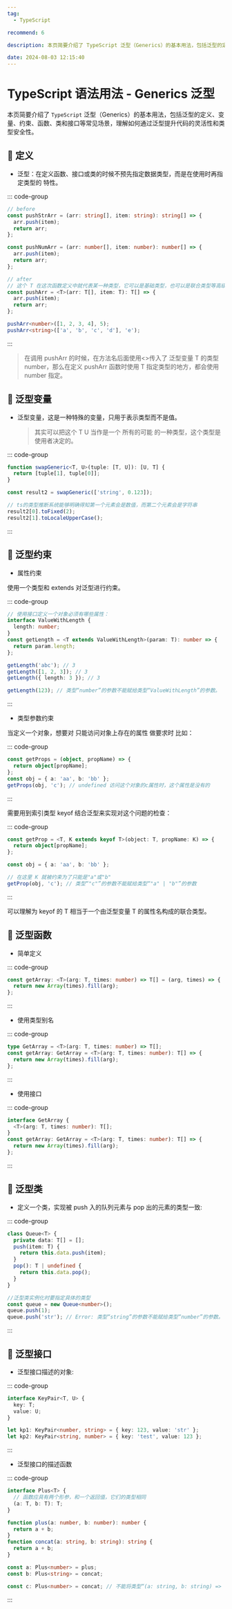 ```yaml
---
tag:
  - TypeScript

recommend: 6

description: 本页简要介绍了 TypeScript 泛型（Generics）的基本用法，包括泛型的定义、变量、约束、函数、类和接口等常见场景，理解如何通过泛型提升代码的灵活性和类型安全性。

date: 2024-08-03 12:15:40
---
```


# TypeScript 语法用法 - Generics 泛型

本页简要介绍了 `TypeScript` 泛型（Generics）的基本用法，包括泛型的定义、变量、约束、函数、类和接口等常见场景，理解如何通过泛型提升代码的灵活性和类型安全性。

## 🎐 定义

- 泛型：在定义函数、接口或类的时候不预先指定数据类型，而是在使用时再指定类型的 特性。

::: code-group

```ts
// before
const pushStrArr = (arr: string[], item: string): string[] => {
  arr.push(item);
  return arr;
};

const pushNumArr = (arr: number[], item: number): number[] => {
  arr.push(item);
  return arr;
};

// after
// 这个 T 在这次函数定义中就代表某一种类型，它可以是基础类型，也可以是联合类型等高级类型
const pushArr = <T>(arr: T[], item: T): T[] => {
  arr.push(item);
  return arr;
};

pushArr<number>([1, 2, 3, 4], 5);
pushArr<string>(['a', 'b', 'c', 'd'], 'e');
```

:::

> 在调用 pushArr 的时候，在方法名后面使用<>传入了 泛型变量 T 的类型 number，那么在定义 pushArr 函数时使用 T 指定类型的地方，都会使用 number 指定。

## 🎐 泛型变量

- 泛型变量，这是一种特殊的变量，只用于表示类型而不是值。
  > 其实可以把这个 T U 当作是一个 所有的可能 的一种类型，这个类型是使用者决定的。

::: code-group

```ts
function swapGeneric<T, U>(tuple: [T, U]): [U, T] {
  return [tuple[1], tuple[0]];
}

const result2 = swapGeneric(['string', 0.123]);

// ts的类型推断系统能够明确得知第一个元素会是数值，而第二个元素会是字符串
result2[0].toFixed(2);
result2[1].toLocaleUpperCase();
```

:::

## 🎐 泛型约束

- 属性约束

使用一个类型和 extends 对泛型进行约束。

::: code-group

```ts
// 使用接口定义一个对象必须有哪些属性：
interface ValueWithLength {
  length: number;
}
const getLength = <T extends ValueWithLength>(param: T): number => {
  return param.length;
};

getLength('abc'); // 3
getLength([1, 2, 3]); // 3
getLength({ length: 3 }); // 3

getLength(123); // 类型“number”的参数不能赋给类型“ValueWithLength”的参数。
```

:::

- 类型参数约束

当定义一个对象，想要对 只能访问对象上存在的属性 做要求时 比如：

::: code-group

```ts
const getProps = (object, propName) => {
  return object[propName];
};
const obj = { a: 'aa', b: 'bb' };
getProps(obj, 'c'); // undefined 访问这个对象的c属性时，这个属性是没有的
```

:::

需要用到索引类型 keyof 结合泛型来实现对这个问题的检查：

::: code-group

```ts
const getProp = <T, K extends keyof T>(object: T, propName: K) => {
  return object[propName];
};

const obj = { a: 'aa', b: 'bb' };

// 在这里 K 就被约束为了只能是"a"或"b"
getProp(obj, 'c'); // 类型“"c"”的参数不能赋给类型“"a" | "b"”的参数
```

:::

可以理解为 keyof 的 T 相当于一个由泛型变量 T 的属性名构成的联合类型。

## 🎐 泛型函数

- 简单定义

::: code-group

```ts
const getArray: <T>(arg: T, times: number) => T[] = (arg, times) => {
  return new Array(times).fill(arg);
};
```

:::

- 使用类型别名

::: code-group

```ts
type GetArray = <T>(arg: T, times: number) => T[];
const getArray: GetArray = <T>(arg: T, times: number): T[] => {
  return new Array(times).fill(arg);
};
```

:::

- 使用接口

::: code-group

```ts
interface GetArray {
  <T>(arg: T, times: number): T[];
}
const getArray: GetArray = <T>(arg: T, times: number): T[] => {
  return new Array(times).fill(arg);
};
```

:::

## 🎐 泛型类

- 定义一个类，实现被 push 入的队列元素与 pop 出的元素的类型一致:

::: code-group

```ts
class Queue<T> {
  private data: T[] = [];
  push(item: T) {
    return this.data.push(item);
  }
  pop(): T | undefined {
    return this.data.pop();
  }
}

//泛型类实例化时要指定具体的类型
const queue = new Queue<number>();
queue.push(1);
queue.push('str'); // Error: 类型“string”的参数不能赋给类型“number”的参数。
```

:::

## 🎐 泛型接口

- 泛型接口描述的对象:

::: code-group

```ts
interface KeyPair<T, U> {
  key: T;
  value: U;
}

let kp1: KeyPair<number, string> = { key: 123, value: 'str' };
let kp2: KeyPair<string, number> = { key: 'test', value: 123 };
```

:::

- 泛型接口的描述函数

::: code-group

```ts
interface Plus<T> {
  // 函数应具有两个形参，和一个返回值，它们的类型相同
  (a: T, b: T): T;
}

function plus(a: number, b: number): number {
  return a + b;
}
function concat(a: string, b: string): string {
  return a + b;
}

const a: Plus<number> = plus;
const b: Plus<string> = concat;

const c: Plus<number> = concat; // 不能将类型“(a: string, b: string) => string”分配给类型“Plus<number>”。 参数“a”和“a” 的类型不兼容。
```

:::
